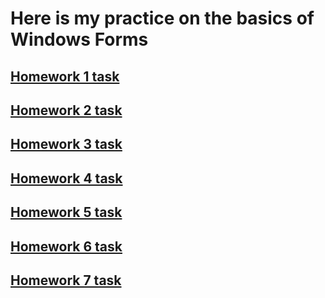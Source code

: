# Here is my practice on the basics of Windows Forms
## [Homework 1 task](https://github.com/STEP-IT-Academy/Windows_Forms_Basics/blob/HW_1/WinForms_HW_1.pdf)
## [Homework 2 task](https://github.com/STEP-IT-Academy/Windows_Forms_Basics/blob/HW_1/WinForms_HW_2.pdf)
## [Homework 3 task](https://github.com/STEP-IT-Academy/Windows_Forms_Basics/blob/HW_1/WinForms_HW_3.pdf)
## [Homework 4 task](https://github.com/STEP-IT-Academy/Windows_Forms_Basics/blob/HW_1/WinForms_HW_4.pdf)
## [Homework 5 task](https://github.com/STEP-IT-Academy/Windows_Forms_Basics/blob/HW_1/WinForms_HW_5.pdf)
## [Homework 6 task](https://github.com/STEP-IT-Academy/Windows_Forms_Basics/blob/HW_1/WinForms_HW_6.pdf)
## [Homework 7 task](https://github.com/STEP-IT-Academy/Windows_Forms_Basics/blob/HW_1/WinForms_HW_7.pdf)
